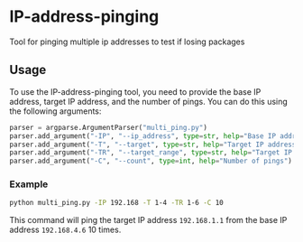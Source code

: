 # IP-address-pinging
Tool for pinging multiple ip addresses to test if losing packages
## Usage

To use the IP-address-pinging tool, you need to provide the base IP address, target IP address, and the number of pings. You can do this using the following arguments:

```python
parser = argparse.ArgumentParser("multi_ping.py")
parser.add_argument("-IP", "--ip_address", type=str, help="Base IP address to ping")
parser.add_argument("-T", "--target", type=str, help="Target IP address to ping")
parser.add_argument("-TR", "--target_range", type=str, help="Target IP address range to ping")
parser.add_argument("-C", "--count", type=int, help="Number of pings")
```

### Example

```sh
python multi_ping.py -IP 192.168 -T 1-4 -TR 1-6 -C 10
```

This command will ping the target IP address `192.168.1.1` from the base IP address `192.168.4.6` 10 times.
